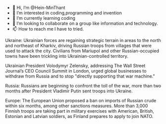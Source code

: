 - 👋 Hi, I’m @Hein-MinThant
- 👀 I’m interested in coding,programming and invention
- 🌱 I’m currently learning coding
- 💞️ I’m looking to collaborate on a group like information and technology.
- 📫 How to reach me I have to tried.

<!---
Hein-MinThant/Hein-MinThant is a ✨ special ✨ repository because its `README.md` (this file) appears on your GitHub profile.
You can click the Preview link to take a look at your changes.
--->
<!Doctype html>
<html>
<head>
<meta charset="UTF-8">
<meta name="description" conent="This is an awesome website">
<title>War
</title>
</head>
<body>
<!---Commemts are invisible--->
<nav>Ukraine: Ukrainian forces are regaining strategic terrain in areas to the north and northeast of Kharkiv, driving Russian troops from villages that were used to attack the city. Civilians from Mariupol and other Russian-occupied towns have been trickling into Ukrainian-controlled territory.

Ukrainian President Volodymyr Zelensky, addressing The Wall Street Journal’s CEO Council Summit in London, urged global businesses to withdraw from Russia and to stop "directly supporting that war machine."

Russia: Russians are beginning to confront the toll of the war, more than two months after President Vladimir Putin sent troops into Ukraine.

Europe: The European Union proposed a ban on imports of Russian crude within six months, among other sanctions measures. More than 3,000 Finnish troops are taking part in military exercises with American, British, Estonian and Latvian soldiers, as Finland prepares to apply to join NATO.
  </nav>
  </html>
